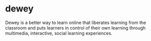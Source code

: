 dewey
=====
Dewey is a better way to learn online that liberates learning from the classroom and puts learners in control of their own learning through multimedia, interactive, social learning experiences. 
